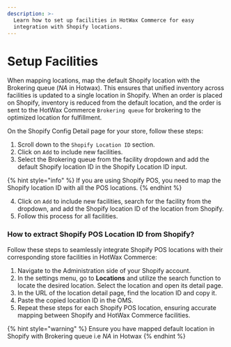 ```yaml
---
description: >-
  Learn how to set up facilities in HotWax Commerce for easy
  integration with Shopify locations.
---
```


# Setup Facilities

When mapping locations, map the default Shopify location with the Brokering queue (_NA_ in Hotwax). This ensures that unified inventory across facilities is updated to a single location in Shopify. When an order is placed on Shopify, inventory is reduced from the default location, and the order is sent to the HotWax Commerce `Brokering queue` for brokering to the optimized location for fulfillment.

On the Shopify Config Detail page for your store, follow these steps:

1. Scroll down to the `Shopify Location ID` section.
2. Click on `Add` to include new facilities.
3. Select the Brokering queue from the facility dropdown and add the default Shopify location ID in the Shopify Location ID input.

{% hint style="info" %}
If you are using Shopify POS, you need to map the Shopify location ID with all the POS locations.
{% endhint %}

4. Click on `Add` to include new facilities, search for the facility from the dropdown, and add the Shopify location ID of the location from Shopify.
5. Follow this process for all facilities.

### How to extract Shopify POS Location ID from Shopify?

Follow these steps to seamlessly integrate Shopify POS locations with their corresponding store facilities in HotWax Commerce:

1. Navigate to the Administration side of your Shopify account.
2. In the settings menu, go to **Locations** and utilize the search function to locate the desired location. Select the location and open its detail page.
3. In the URL of the location detail page, find the location ID and copy it.
4. Paste the copied location ID in the OMS.
5. Repeat these steps for each Shopify POS location, ensuring accurate mapping between Shopify and HotWax Commerce facilities.

{% hint style="warning" %}
Ensure you have mapped default location in Shopify with Brokering queue i.e _NA_ in Hotwax
{% endhint %}
